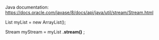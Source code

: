 Java documentation:
https://docs.oracle.com/javase/8/docs/api/java/util/stream/Stream.html

List<Integer> myList = new ArrayList<Integer>();
  
Stream<Integer> myStream = myList **.stream()** ;
